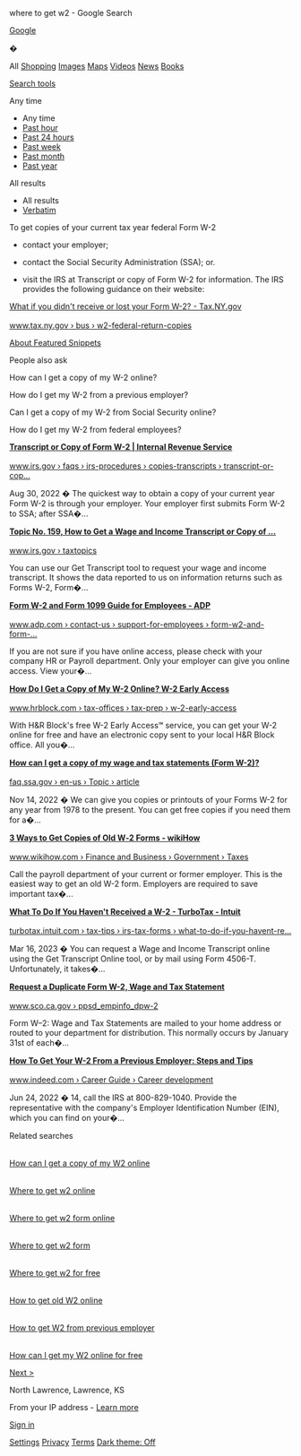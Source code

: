 where to get w2 - Google Search

[Google](/?sa=X&ved=0ahUKEwiK0tmHha3_AhU8lGoFHfceBtkQOwgC)

�

All [Shopping](/search?q=where+to+get+w2&ie=UTF-8&source=lnms&tbm=shop&sa=X&ved=0ahUKEwiK0tmHha3_AhU8lGoFHfceBtkQ_AUIBigB) [Images](/search?q=where+to+get+w2&ie=UTF-8&source=lnms&tbm=isch&sa=X&ved=0ahUKEwiK0tmHha3_AhU8lGoFHfceBtkQ_AUIBygC) [Maps](https://maps.google.com/maps?q=where+to+get+w2&um=1&ie=UTF-8&sa=X&ved=0ahUKEwiK0tmHha3_AhU8lGoFHfceBtkQ_AUICCgD) [Videos](/search?q=where+to+get+w2&ie=UTF-8&source=lnms&tbm=vid&sa=X&ved=0ahUKEwiK0tmHha3_AhU8lGoFHfceBtkQ_AUICSgE) [News](/search?q=where+to+get+w2&ie=UTF-8&source=lnms&tbm=nws&sa=X&ved=0ahUKEwiK0tmHha3_AhU8lGoFHfceBtkQ_AUICigF) [Books](/search?q=where+to+get+w2&ie=UTF-8&source=lnms&tbm=bks&sa=X&ved=0ahUKEwiK0tmHha3_AhU8lGoFHfceBtkQ_AUICygG)

[Search tools](/advanced_search)

Any time

- Any time
- [Past hour](/search?q=where+to+get+w2&ie=UTF-8&source=lnt&tbs=qdr:h&sa=X&ved=0ahUKEwiK0tmHha3_AhU8lGoFHfceBtkQpwUIDQ)
- [Past 24 hours](/search?q=where+to+get+w2&ie=UTF-8&source=lnt&tbs=qdr:d&sa=X&ved=0ahUKEwiK0tmHha3_AhU8lGoFHfceBtkQpwUIDg)
- [Past week](/search?q=where+to+get+w2&ie=UTF-8&source=lnt&tbs=qdr:w&sa=X&ved=0ahUKEwiK0tmHha3_AhU8lGoFHfceBtkQpwUIDw)
- [Past month](/search?q=where+to+get+w2&ie=UTF-8&source=lnt&tbs=qdr:m&sa=X&ved=0ahUKEwiK0tmHha3_AhU8lGoFHfceBtkQpwUIEA)
- [Past year](/search?q=where+to+get+w2&ie=UTF-8&source=lnt&tbs=qdr:y&sa=X&ved=0ahUKEwiK0tmHha3_AhU8lGoFHfceBtkQpwUIEQ)

All results

- All results
- [Verbatim](/search?q=where+to+get+w2&ie=UTF-8&source=lnt&tbs=li:1&sa=X&ved=0ahUKEwiK0tmHha3_AhU8lGoFHfceBtkQpwUIEw)

To get copies of your current tax year federal Form W-2

- contact your employer;

- contact the Social Security Administration (SSA); or.

- visit the IRS at Transcript or copy of Form W-2 for information. The IRS provides the following guidance on their website:


[What if you didn't receive or lost your Form W-2? - Tax.NY.gov\
\
www.tax.ny.gov › bus › w2-federal-return-copies](/url?q=https://www.tax.ny.gov/bus/wt/w2-federal-return-copies.htm&sa=U&ved=2ahUKEwiK0tmHha3_AhU8lGoFHfceBtkQFnoECAAQAw&usg=AOvVaw2XhafpeiHuZTZyI0XbDXrc)

[About Featured Snippets](https://www.google.com/url?q=https://support.google.com/websearch%3Fp%3Dfeatured_snippets%26hl%3Den-US&usg=AOvVaw05Cv9U2FQuT51F3jV-sQm_)

People also ask

How can I get a copy of my W-2 online?

How do I get my W-2 from a previous employer?

Can I get a copy of my W-2 from Social Security online?

How do I get my W-2 from federal employees?

[**Transcript or Copy of Form W-2 \| Internal Revenue Service**\
\
www.irs.gov › faqs › irs-procedures › copies-transcripts › transcript-or-cop...](/url?q=https://www.irs.gov/faqs/irs-procedures/copies-transcripts/transcript-or-copy-of-form-w-2&sa=U&ved=2ahUKEwiK0tmHha3_AhU8lGoFHfceBtkQFnoECAoQAg&usg=AOvVaw1iUKNpt6kVk4GRxYLdII9h)

Aug 30, 2022 � The quickest way to obtain a copy of your current year Form W-2 is through your employer. Your employer first submits Form W-2 to SSA; after SSA�...

[**Topic No. 159, How to Get a Wage and Income Transcript or Copy of ...**\
\
www.irs.gov › taxtopics](/url?q=https://www.irs.gov/taxtopics/tc159&sa=U&ved=2ahUKEwiK0tmHha3_AhU8lGoFHfceBtkQFnoECAkQAg&usg=AOvVaw12SN6Yey1ooZK7433ElAbp)

You can use our Get Transcript tool to request your wage and income transcript. It shows the data reported to us on information returns such as Forms W-2, Form�...

[**Form W-2 and Form 1099 Guide for Employees - ADP**\
\
www.adp.com › contact-us › support-for-employees › form-w2-and-form-...](/url?q=https://www.adp.com/contact-us/support-for-employees/form-w2-and-form-1099-for-employees.aspx&sa=U&ved=2ahUKEwiK0tmHha3_AhU8lGoFHfceBtkQFnoECAcQAg&usg=AOvVaw3jSJiCmifu3y5Jh9WROQz0)

If you are not sure if you have online access, please check with your company HR or Payroll department. Only your employer can give you online access. View your�...

[**How Do I Get a Copy of My W-2 Online? W-2 Early Access**\
\
www.hrblock.com › tax-offices › tax-prep › w-2-early-access](/url?q=https://www.hrblock.com/tax-offices/tax-prep/w-2-early-access/&sa=U&ved=2ahUKEwiK0tmHha3_AhU8lGoFHfceBtkQFnoECAMQAg&usg=AOvVaw01yWnS_Z1gW--af9_i0R8V)

With H&R Block's free W-2 Early Access℠ service, you can get your W-2 online for free and have an electronic copy sent to your local H&R Block office. All you�...

[**How can I get a copy of my wage and tax statements (Form W-2)?**\
\
faq.ssa.gov › en-us › Topic › article](/url?q=https://faq.ssa.gov/en-us/Topic/article/KA-02501&sa=U&ved=2ahUKEwiK0tmHha3_AhU8lGoFHfceBtkQFnoECAUQAg&usg=AOvVaw3PzsIR9ZHzpP8Nr7afigSa)

Nov 14, 2022 � We can give you copies or printouts of your Forms W-2 for any year from 1978 to the present. You can get free copies if you need them for a�...

[**3 Ways to Get Copies of Old W‐2 Forms - wikiHow**\
\
www.wikihow.com › Finance and Business › Government › Taxes](/url?q=https://www.wikihow.com/Get-Copies-of-Old-W%25E2%2580%25902-Forms&sa=U&ved=2ahUKEwiK0tmHha3_AhU8lGoFHfceBtkQFnoECAQQAg&usg=AOvVaw0A3eDPm3Z81vcZD4wVhXMF)

Call the payroll department of your current or former employer. This is the easiest way to get an old W-2 form. Employers are required to save important tax�...

[**What To Do If You Haven't Received a W-2 - TurboTax - Intuit**\
\
turbotax.intuit.com › tax-tips › irs-tax-forms › what-to-do-if-you-havent-re...](/url?q=https://turbotax.intuit.com/tax-tips/irs-tax-forms/what-to-do-if-you-havent-received-a-w-2/L1Jg4rlHB&sa=U&ved=2ahUKEwiK0tmHha3_AhU8lGoFHfceBtkQFnoECAgQAg&usg=AOvVaw0H0cUKVHyOQhrvXhNKIGm4)

Mar 16, 2023 � You can request a Wage and Income Transcript online using the Get Transcript Online tool, or by mail using Form 4506-T. Unfortunately, it takes�...

[**Request a Duplicate Form W-2, Wage and Tax Statement**\
\
www.sco.ca.gov › ppsd\_empinfo\_dpw-2](/url?q=https://www.sco.ca.gov/ppsd_empinfo_dpw-2.html&sa=U&ved=2ahUKEwiK0tmHha3_AhU8lGoFHfceBtkQFnoECAEQAg&usg=AOvVaw2nzDcPVBu3krmOXz_3Tksm)

Form W–2: Wage and Tax Statements are mailed to your home address or routed to your department for distribution. This normally occurs by January 31st of each�...

[**How To Get Your W-2 From a Previous Employer: Steps and Tips**\
\
www.indeed.com › Career Guide › Career development](/url?q=https://www.indeed.com/career-advice/career-development/how-to-get-w2-from-previous-employer&sa=U&ved=2ahUKEwiK0tmHha3_AhU8lGoFHfceBtkQFnoECAsQAg&usg=AOvVaw2LJhx_8-U3CUp6D97Ooovv)

Jun 24, 2022 � 14, call the IRS at 800-829-1040. Provide the representative with the company's Employer Identification Number (EIN), which you can find on your�...

Related searches

[![](data:image/gif;base64,R0lGODlhAQABAIAAAP///////yH5BAEKAAEALAAAAAABAAEAAAICTAEAOw==)\
\
How can I get a copy of my W2 online](/search?ie=UTF-8&q=How+can+I+get+a+copy+of+my+W2+online&sa=X&ved=2ahUKEwiK0tmHha3_AhU8lGoFHfceBtkQ1QJ6BAgGEAI)

[![](data:image/gif;base64,R0lGODlhAQABAIAAAP///////yH5BAEKAAEALAAAAAABAAEAAAICTAEAOw==)\
\
Where to get w2 online](/search?ie=UTF-8&q=Where+to+get+w2+online&sa=X&ved=2ahUKEwiK0tmHha3_AhU8lGoFHfceBtkQ1QJ6BAgGEAQ)

[![](data:image/gif;base64,R0lGODlhAQABAIAAAP///////yH5BAEKAAEALAAAAAABAAEAAAICTAEAOw==)\
\
Where to get w2 form online](/search?ie=UTF-8&q=Where+to+get+w2+form+online&sa=X&ved=2ahUKEwiK0tmHha3_AhU8lGoFHfceBtkQ1QJ6BAgGEAY)

[![](data:image/gif;base64,R0lGODlhAQABAIAAAP///////yH5BAEKAAEALAAAAAABAAEAAAICTAEAOw==)\
\
Where to get w2 form](/search?ie=UTF-8&q=Where+to+get+w2+form&sa=X&ved=2ahUKEwiK0tmHha3_AhU8lGoFHfceBtkQ1QJ6BAgGEAg)

[![](data:image/gif;base64,R0lGODlhAQABAIAAAP///////yH5BAEKAAEALAAAAAABAAEAAAICTAEAOw==)\
\
Where to get w2 for free](/search?ie=UTF-8&q=Where+to+get+w2+for+free&sa=X&ved=2ahUKEwiK0tmHha3_AhU8lGoFHfceBtkQ1QJ6BAgGEAo)

[![](data:image/gif;base64,R0lGODlhAQABAIAAAP///////yH5BAEKAAEALAAAAAABAAEAAAICTAEAOw==)\
\
How to get old W2 online](/search?ie=UTF-8&q=How+to+get+old+W2+online&sa=X&ved=2ahUKEwiK0tmHha3_AhU8lGoFHfceBtkQ1QJ6BAgGEAw)

[![](data:image/gif;base64,R0lGODlhAQABAIAAAP///////yH5BAEKAAEALAAAAAABAAEAAAICTAEAOw==)\
\
How to get W2 from previous employer](/search?ie=UTF-8&q=How+to+get+W2+from+previous+employer&sa=X&ved=2ahUKEwiK0tmHha3_AhU8lGoFHfceBtkQ1QJ6BAgGEA4)

[![](data:image/gif;base64,R0lGODlhAQABAIAAAP///////yH5BAEKAAEALAAAAAABAAEAAAICTAEAOw==)\
\
How can I get my W2 online for free](/search?ie=UTF-8&q=How+can+I+get+my+W2+online+for+free&sa=X&ved=2ahUKEwiK0tmHha3_AhU8lGoFHfceBtkQ1QJ6BAgGEBA)

[Next >](/search?q=where+to+get+w2&ie=UTF-8&ei=AE9-ZIrSEryoqtsP972YyA0&start=10&sa=N)

North Lawrence, Lawrence, KS

From your IP address - [Learn more](/url?q=https://support.google.com/websearch%3Fp%3Dws_settings_location%26hl%3Den&sa=U&ved=0ahUKEwiK0tmHha3_AhU8lGoFHfceBtkQty4IcQ&usg=AOvVaw2IfORvtaCOeA9gXP49egtN)

[Sign in](/url?q=https://accounts.google.com/ServiceLogin%3Fcontinue%3Dhttps://www.google.com/search%253Fq%253Dwhere%252Bto%252Bget%252Bw2%26hl%3Den&sa=U&ved=0ahUKEwiK0tmHha3_AhU8lGoFHfceBtkQxs8CCHI&usg=AOvVaw3A9dONwAT3AcIDw330rL_4)

[Settings](https://www.google.com/preferences?hl=en&fg=1&sa=X&ved=0ahUKEwiK0tmHha3_AhU8lGoFHfceBtkQ5fUCCHM) [Privacy](https://policies.google.com/privacy?hl=en&fg=1) [Terms](https://policies.google.com/terms?hl=en&fg=1) [Dark theme: Off](/setprefs?hl=en&prev=https://www.google.com/search?q%3Dwhere%2Bto%2Bget%2Bw2%26pccc%3D1&sig=0_znrsntQuaI1EGjXrbIet6ELiQj8%3D&cs=2&sa=X&ved=0ahUKEwiK0tmHha3_AhU8lGoFHfceBtkQjcAJCHQ)